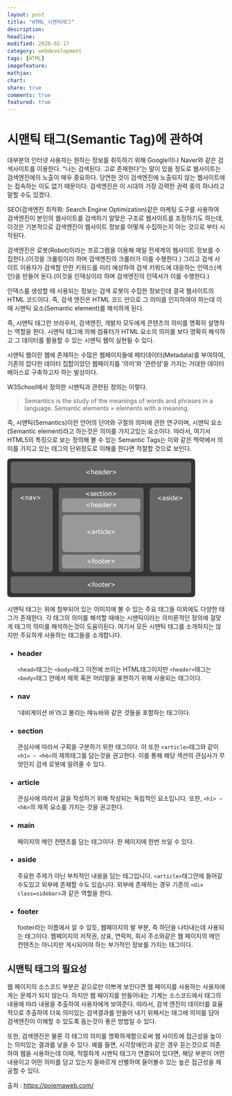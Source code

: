 ```yaml
---
layout: post
title: "HTML_시맨틱태그"
description:
headline:
modified: 2020-02-17
category: webdevelopment
tags: [HTML]
imagefeature:
mathjax:
chart:
share: true
comments: true
featured: true
---
```


# 시맨틱 태그(Semantic Tag)에 관하여

대부분의 인터넷 사용자는 원하는 정보를 취득하기 위해 Google이나 Naver와 같은 검색사이트를 이용한다. “나는 검색된다. 고로 존재한다”는 말이 있을 정도로 웹사이트는 검색엔진에의 노출이 매우 중요하다. 당연한 것이 검색엔진에 노출되지 않는 웹사이트에는 접속하는 이도 없기 때문이다. 검색엔진은 이 시대의 가장 강력한 권력 중의 하나라고 말할 수도 있겠다.

SEO(검색엔진 최적화: Search Engine Optimization)같은 마케팅 도구를 사용하여 검색엔진이 본인의 웹사이트를 검색하기 알맞은 구조로 웹사이트를 조정하기도 하는데, 이것은 기본적으로 검색엔진이 웹사이트 정보를 어떻게 수집하는지 아는 것으로 부터 시작된다.

검색엔진은 로봇(Robot)이라는 프로그램을 이용해 매일 전세계의 웹사이트 정보를 수집한다.(이것을 크롤링이라 하며 검색엔진의 크롤러가 이를 수행한다.) 그리고 검색 사이트 이용자가 검색할 만한 키워드를 미리 예상하여 검색 키워드에 대응하는 인덱스(색인)을 만들어 둔다.(이것을 인덱싱이라 하며 검색엔진의 인덱서가 이를 수행한다.)

인덱스를 생성할 때 사용되는 정보는 검색 로봇이 수집한 정보인데 결국 웹사이트의 HTML 코드이다. 즉, 검색 엔진은 HTML 코드 만으로 그 의미를 인지하여야 하는데 이때 시맨틱 요소(Semantic element)를 해석하게 된다.

<span class="orange">즉, 시맨틱 태그란 브라우저, 검색엔진, 개발자 모두에게 콘텐츠의 의미를 명확히 설명하는 역할을 한다.</span> 시맨틱 태그에 의해 컴퓨터가 HTML 요소의 의미를 보다 명확히 해석하고 그 데이터를 활용할 수 있는 시맨틱 웹이 실현될 수 있다.

시맨틱 웹이란 웹에 존재하는 수많은 웹페이지들에 메타데이터(Metadata)를 부여하여, 기존의 잡다한 데이터 집합이었던 웹페이지를 ‘의미’와 ‘관련성’을 가지는 거대한 데이터베이스로 구축하고자 하는 발상이다.

W3School에서 정의한 시맨틱과 관련된 정의는 이렇다.

> Semantics is the study of the meanings of words and phrases in a language.
> Semantic elements = elements with a meaning.

즉, 시맨틱(Semantics)이란 언어의 단어와 구절의 의미에 관한 연구이며, 시맨틱 요소(Semantic element)라고 하는것은 의미를 가지고있는 요소이다.
따라서, 여기서 HTML5의 특징으로 보는 정의해 볼 수 있는 Semantic Tags는 이와 같은 맥락에서 의미를 가지고 있는 태그의 단위정도로 이해를 한다면 적절할 것으로 보인다.

![sementic](https://github.com/lsh58/lsh58.github.io/blob/master/images/semantic_tags.gif?raw=true)

시맨틱 태그는 위에 첨부되어 있는 이미지에 볼 수 있는 주요 태그들 이외에도 다양한 태그가 존재한다. 각 태그의 의미를 해석할 때에는 시맨틱이라는 의미론적인 정의에 걸맞게 태그의 의미를 해석하는것이 도움이된다. 여기서 모든 시맨틱 태그를 소개하지는 않지만 주요하게 사용하는 태그들을 소개합니다.

-   ### header
    `<head>`태그는 `<body>`태그 이전에 쓰이는 HTML태그이지만 `<header>`태그는 `<body>`태그 안에서 제목 혹은 머리말을 표현하기 위해 사용되는 태그이다.
-   ### nav
    ‘네비게이션 바’라고 불리는 메뉴바와 같은 것들을 포함하는 태그이다.
-   ### section
    관심사에 따라서 구획을 구분하기 위한 태그이다. 이 또한 `<article>`태그와 같이 `<h1> ~ <h6>`의 제목태그를 담는것을 권고한다. 이를 통해 해당 섹션의 관심사가 무엇인지 검색 로봇에 알려줄 수 있다.
-   ### article
    관심사에 따라서 글을 작성하기 위해 작성되는 독립적인 요소입니다. 또한, `<h1> ~ <h6>`의 제목 요소를 가지는 것을 권고한다.
-   ### main
    페이지의 메인 컨텐츠를 담는 태그이다. 한 페이지에 한번 쓰일 수 있다.
-   ### aside
    주요한 주제가 아닌 부차적인 내용을 담는 태그입니다. `<article>`태그안에 들어갈 수도있고 외부에 존재할 수도 있습니다. 외부에 존재하는 경우 기존의 `<div class=sidebar>`과 같은 역할을 한다.
-   ### footer
    footer라는 이름에서 알 수 있듯, 웹페이지의 발 부분, 즉 하단을 나타내는데 사용되는 태그이다. 웹페이지의 저작권, 상표, 연락처, 회사 주소와같은 웹 페이지의 메인 컨텐츠는 아니지만 게시되어야 하는 부가적인 정보를 가지는 태그이다.

## 시맨틱 태그의 필요성

웹 페이지의 소스코드 부분은 겉으로만 이쁘게 보인다면 웹 페이지를 사용하는 사용자에게는 문제가 되지 않는다. 하지만 웹 페이지를 만들어내는 기계는 소스코드에서 태그의 내용에 따라 내용을 추출하여 사용자에게 보여준다.
따라서, 검색 엔진이 데이터를 효율적으로 추출하여 더욱 의미있는 검색결과를 만들어 내기 위해서는 태그에 의미를 담아 검색엔진이 이해할 수 있도록 돕는것이 좋은 방법일 수 있다.

또한, 검색엔진은 물론 각 태그의 의미를 명확하게함으로써 웹 사이트에 접근성을 높이는 의미있는 결과를 낳을 수 있다. 예를 들면, 시각장애인과 같은 경우 듣는것으로 의존하여 웹을 사용하는데 이때, 적절하게 시맨틱 태그가 연결되어 있다면, 해당 부분이 어떤 내용이고 어떤 의미를 담고 있는지 올바르게 선별하여 들어볼수 있는 높은 접근성을 제공할 수 있다.

출처 : https://poiemaweb.com/
